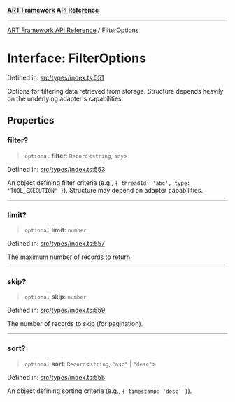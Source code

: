 [**ART Framework API Reference**](../README.md)

***

[ART Framework API Reference](../README.md) / FilterOptions

# Interface: FilterOptions

Defined in: [src/types/index.ts:551](https://github.com/hashangit/ART/blob/a8524de337702d2ec210d86aff2464ac0aeed73e/src/types/index.ts#L551)

Options for filtering data retrieved from storage.
Structure depends heavily on the underlying adapter's capabilities.

## Properties

### filter?

> `optional` **filter**: `Record`\<`string`, `any`\>

Defined in: [src/types/index.ts:553](https://github.com/hashangit/ART/blob/a8524de337702d2ec210d86aff2464ac0aeed73e/src/types/index.ts#L553)

An object defining filter criteria (e.g., `{ threadId: 'abc', type: 'TOOL_EXECUTION' }`). Structure may depend on adapter capabilities.

***

### limit?

> `optional` **limit**: `number`

Defined in: [src/types/index.ts:557](https://github.com/hashangit/ART/blob/a8524de337702d2ec210d86aff2464ac0aeed73e/src/types/index.ts#L557)

The maximum number of records to return.

***

### skip?

> `optional` **skip**: `number`

Defined in: [src/types/index.ts:559](https://github.com/hashangit/ART/blob/a8524de337702d2ec210d86aff2464ac0aeed73e/src/types/index.ts#L559)

The number of records to skip (for pagination).

***

### sort?

> `optional` **sort**: `Record`\<`string`, `"asc"` \| `"desc"`\>

Defined in: [src/types/index.ts:555](https://github.com/hashangit/ART/blob/a8524de337702d2ec210d86aff2464ac0aeed73e/src/types/index.ts#L555)

An object defining sorting criteria (e.g., `{ timestamp: 'desc' }`).
